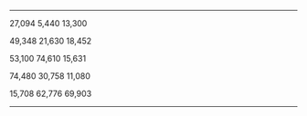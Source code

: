 
-------- -------- --------
 27,094   5,440    13,300 

 49,348   21,630   18,452 

 53,100   74,610   15,631 

 74,480   30,758   11,080 

 15,708   62,776   69,903 
-------- -------- --------

